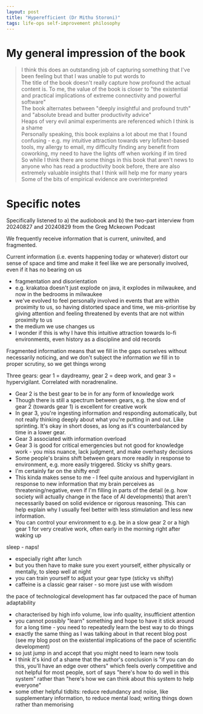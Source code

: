 ```yaml
---
layout: post
title: "Hyperefficient (Dr Mithu Storoni)"
tags: life-ops self-improvement philosophy
---
```

# My general impression of the book
> I think this does an outstanding job of capturing something that I've been feeling but that I was unable to put words to  
> The title of the book doesn't really capture how profound the actual content is. To me, the value of the book is closer to "the existential and practical implications of extreme connectivity and powerful software"  
> The book alternates between "deeply insightful and profound truth" and "absolute bread and butter productivity advice"  
> Heaps of very evil animal experiments are referenced which I think is a shame  
> Personally speaking, this book explains a lot about me that I found confusing - e.g. my intuitive attraction towards very lofi/text-based tools, my allergy to email, my difficulty finding any benefit from coworking, my need to have the lights off when working if im tired  
> So while I think there are some things in this book that aren't news to anyone who has read a productivity book before, there are also extremely valuable insights that I think will help me for many years  
> Some of the bits of empirical evidence are overinterpreted  

# Specific notes
Specifically listened to a) the audiobook and b) the two-part interview from 20240827 and 20240829 from the Greg Mckeown Podcast

We frequently receive information that is current, uninvited, and fragmented.

Current information (i.e. events happening today or whatever) distort our sense of space and time and make it feel like we are personally involved, even if it has no bearing on us
- fragmentation and disorientation
- e.g. krakatoa doesn't just explode on java, it explodes in milwaukee, and now in the bedrooms in milwaukee
- we've evolved to feel personally involved in events that are within proximity to us, so having distorted space and time, we mis-prioritise by giving attention and feeling threatened by events that are not within proximity to us
- the medium we use changes us
- I wonder if this is why I have this intuitive attraction towards lo-fi environments, even history as a discipline and old records

Fragmented information means that we fill in the gaps ourselves without necessarily noticing, and we don't subject the information *we* fill in to proper scrutiny, so we get things wrong

Three gears: gear 1 = daydreamy, gear 2 = deep work, and gear 3 =  hypervigilant. Correlated with noradrenaline.
- Gear 2 is the best gear to be in for any form of knowledge work
- Though there is still a spectrum between gears, e.g. the slow end of gear 2 (towards gear 1) is excellent for creative work
- In gear 3, you're ingesting information and responding automatically, but not really thinking deeply about what you're putting in and out. Like sprinting. It's okay in short doses, as long as it's counterbalanced by time in a lower gear.
- Gear 3 associated with information overload
- Gear 3 is good for critical emergencies but not good for knowledge work - you miss nuance, lack judgment, and make overhasty decisions
- Some people's brains shift between gears more readily in response to environment, e.g. more easily triggered. Sticky vs shifty gears.
- I'm certainly far on the shifty end!
- This kinda makes sense to me - I feel quite anxious and hypervigilant in response to new information that my brain perceives as threatening/negative, even if I'm filling in parts of the detail (e.g. how society will actually change in the face of AI developments) that aren't necessarily based on solid evidence or rigorous reasoning. This can help explain why I usually feel better with less stimulation and less new information.
- You can control your environment to e.g. be in a slow gear 2 or a high gear 1 for very creative work, often early in the morning right after waking up

sleep - naps!
- especially right after lunch
- but you then have to make sure you exert yourself, either physically or mentally, to sleep well at night
- you can train yourself to adjust your gear type (sticky vs shifty)
- caffeine is a classic gear raiser - so more just use with wisdom

the pace of technological development has far outpaced the pace of human adaptability
- characterised by high info volume, low info quality, insufficient attention
- you cannot possibly "learn" something and hope to have it stick around for a long time - you need to repeatedly learn the best way to do things
- exactly the same thing as I was talking about in that recent blog post (see my blog post on the existential implications of the pace of scientific development)
- so just jump in and accept that you might need to learn new tools
- I think it's kind of a shame that the author's conclusion is "if you can do this, you'll have an edge over others" which feels overly competitive and not helpful for most people, sort of says "here's how to do well in this system" rather than "here's how we can think about this system to help everyone"
- some other helpful tidbits:  reduce redundancy and noise, like supplementary information, to reduce mental load; writing things down rather than memorising
